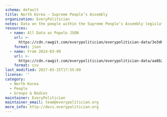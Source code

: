 ```yaml
---
schema: default
title: North Korea — Supreme People’s Assembly
organization: EveryPolitician
notes: Data on the people within the Supreme People’s Assembly legislature of North Korea.
resources:
  - name: All Data as Popolo JSON
    url: >-
      https://cdn.rawgit.com/everypolitician/everypolitician-data/3e3d6251449d7cab274275c9d90b71e041d63dca/data/North_Korea/National_Assembly/ep-popolo-v1.0.json
    format: json
  - name: From 2014-03-09
    url: >-
      https://cdn.rawgit.com/everypolitician/everypolitician-data/aa8b2a095468f734c08f2c9296a7302507b1f622/data/North_Korea/National_Assembly/term-13.csv
    format: csv
last_modified: 2017-03-15T17:55:09
license: ''
category:
  - North Korea
  - People
  - Groups & Bodies
maintainer: EveryPolitician
maintainer_email: team@everypolitician.org
more_info: http://docs.everypolitician.org
---
```

